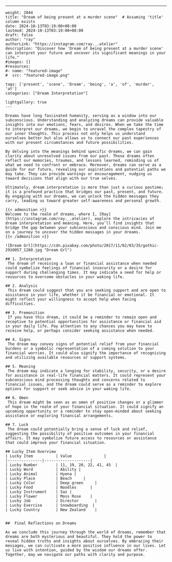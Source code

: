 ---
    weight: 2044
    title: "Dream of being present at a murder scene"  # Assuming 'title' column exists
    date: 2024-10-13T03:19:00+08:00
    lastmod: 2024-10-13T03:19:00+08:00
    draft: false
    author: "ray"
    authorLink: "https://instagram.com/ray._.atelier"
    description: "Discover how 'Dream of being present at a murder scene' can interpret your future and uncover its significant meanings in your life."
    #images: []
    #resources:
    #- name: "featured-image"
    #  src: "featured-image.png"
    
    tags: ['present', 'scene', 'Dream', 'being', 'a', 'of', 'murder', 'at']
    categories: ["Dream Interpretation"]
    
    lightgallery: true
    ---
    
    Dreams have long fascinated humanity, serving as a window into our subconscious. Understanding and analyzing dreams can provide valuable insights into our emotions, fears, and desires. When we take the time to interpret our dreams, we begin to unravel the complex tapestry of our inner thoughts. This process not only helps us understand ourselves better but also allows us to connect our past experiences with our present circumstances and future possibilities.
    
    By delving into the meanings behind specific dreams, we can gain clarity about unresolved issues from our past. These dreams often reflect our memories, traumas, and lessons learned, reminding us of what we need to confront or embrace. Moreover, dreams can serve as a guide for our future, revealing our aspirations and potential paths we may take. They can provide warnings or encouragement, nudging us toward decisions that align with our true selves.
    
    Ultimately, dream interpretation is more than just a curious pastime; it is a profound practice that bridges our past, present, and future. By engaging with our dreams, we can unlock the hidden messages they carry, leading us toward greater self-awareness and personal growth.
    
    {{< admonition >}}
    Welcome to the realm of dreams, where I, [Ray](https://instagram.com/ray._.atelier), explore the intricacies of dream interpretation and meaning. Here, you’ll find insights that bridge the gap between your subconscious and conscious mind. Join me on a journey to uncover the hidden messages in your dreams.
    {{< /admonition >}}
    
    ![Dream Grl](https://cdn.pixabay.com/photo/2017/11/02/03/35/gothic-2910057_1280.jpg "Dream Grl")
    
    ## 1. Interpretation
     The dream of receiving a loan or financial assistance when needed could symbolize feelings of financial insecurity or a desire for support during challenging times. It may indicate a need for help or resources to overcome obstacles in your waking life.
    
    ## 2. Analysis
     This dream could suggest that you are seeking support and are open to assistance in your life, whether it be financial or emotional. It might reflect your willingness to accept help when facing difficulties.
    
    ## 3. Premonition
     If you have this dream, it could be a reminder to remain open and receptive to potential opportunities for assistance or financial aid in your daily life. Pay attention to any chances you may have to receive help, or perhaps consider seeking assistance when needed.
    
    ## 4. Signs
     The dream may convey signs of potential relief from your financial burdens or a symbolic representation of a coming solution to your financial worries. It could also signify the importance of recognizing and utilizing available resources or support systems.
    
    ## 5. Meaning
     The dream may indicate a longing for stability, security, or a desire for assistance in real-life financial matters. It could represent your subconscious mind processing thoughts and concerns related to financial issues, and the dream could serve as a reminder to explore options for support or seek advice in your waking life.
    
    ## 6. Omen
     This dream might be seen as an omen of positive changes or a glimmer of hope in the realm of your financial situation. It could signify an upcoming opportunity or a reminder to stay open-minded about seeking assistance or exploring financial arrangements.
    
    ## 7. Luck
     The dream could potentially bring a sense of luck and relief, suggesting the possibility of positive outcomes in your financial affairs. It may symbolize future access to resources or assistance that could improve your financial situation.
    
    ## Lucky Item Overview
    | Lucky Item          | Value              |
    |---------------|--------------------|
    | Lucky Number        | 11, 19, 20, 22, 41, 45  |
    | Lucky Word          | Ability |
    | Lucky Animal        | Hyena |
    | Lucky Place         | Beach     |
    | Lucky Color         | Deep green     |
    | Lucky Food          | Noodles      |
    | Lucky Instrument    | Saz |
    | Lucky Flower        | Moss Rose    |
    | Lucky Job           | Director       |
    | Lucky Exercise      | Snowboarding  |
    | Lucky Country       | New Zealand    |
    
    
    ##  Final Reflections on Dreams
    
    As we conclude this journey through the world of dreams, remember that dreams are both mysterious and beautiful. They hold the power to reveal hidden truths and insights about ourselves. By embracing their messages, we can cultivate a more positive influence in our lives. Let us live with intention, guided by the wisdom our dreams offer. Together, may we navigate our paths with clarity and purpose.
    
